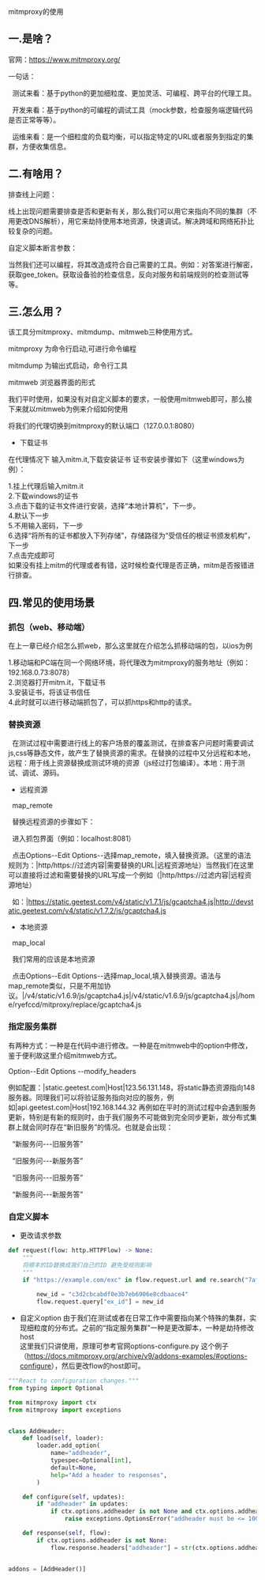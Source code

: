mitmproxy的使用
## 一.是啥？

官网：<https://www.mitmproxy.org/>

一句话：

  测试来看：基于python的更加细粒度、更加灵活、可编程、跨平台的代理工具。

  开发来看：基于python的可编程的调试工具（mock参数，检查服务端逻辑代码是否正常等等）。

  运维来看：是一个细粒度的负载均衡，可以指定特定的URL或者服务到指定的集群，方便收集信息。

## 二.有啥用？

排查线上问题：

线上出现问题需要排查是否和更新有关，那么我们可以用它来指向不同的集群（不用更改DNS解析），用它来劫持使用本地资源，快速调试。解决跨域和网络拓扑比较复杂的问题。

自定义脚本断言参数：

当然我们还可以编程，将其改造成符合自己需要的工具。例如：对答案进行解密，获取gee\_token。获取设备验的检查信息，反向对服务和前端规则的检查测试等等。

## 三.怎么用？

该工具分mitmproxy、mitmdump、mitmweb三种使用方式。

mitmproxy 为命令行启动,可进行命令编程

mitmdump 为输出式启动，命令行工具

mitmweb 浏览器界面的形式

我们平时使用，如果没有对自定义脚本的要求，一般使用mitmweb即可，那么接下来就以mitmweb为例来介绍如何使用

将我们的代理切换到mitmproxy的默认端口（127.0.0.1:8080）
*   下载证书

在代理情况下 输入mitm.it,下载安装证书
证书安装步骤如下（这里windows为例）：

1.挂上代理后输入mitm.it  
2.下载windows的证书  
3.点击下载的证书文件进行安装，选择“本地计算机”，下一步。  
4.默认下一步  
5.不用输入密码，下一步  
6.选择“将所有的证书都放入下列存储”，存储路径为“受信任的根证书颁发机构”，下一步  
7.点击完成即可  
如果没有挂上mitm的代理或者有错，这时候检查代理是否正确，mitm是否报错进行排查。
## 四.常见的使用场景

### 抓包（web、移动端）

在上一章已经介绍怎么抓web，那么这里就在介绍怎么抓移动端的包，以ios为例

1.移动端和PC端在同一个网络环境，将代理改为mitmproxy的服务地址（例如：192.168.0.73:8078）  
2.浏览器打开mitm.it，下载证书  
3.安装证书，将该证书信任  
4.此时就可以进行移动端抓包了，可以抓https和http的请求。  
### 替换资源

  在测试过程中需要进行线上的客户场景的覆盖测试，在排查客户问题时需要调试js,css等静态文件，故产生了替换资源的需求。在替换的过程中又分远程和本地，远程：用于线上资源替换成测试环境的资源（js经过打包编译）。本地：用于测试、调试、源码。

*   远程资源

  map\_remote

  替换远程资源的步骤如下：

  进入抓包界面（例如：localhost:8081）

  点击Options--Edit Options--选择map\_remote，填入替换资源。（这里的语法规则为：|http/https\://过滤内容|需要替换的URL|远程资源地址）当然我们在这里可以直接将过滤和需要替换的URL写成一个例如（|http/https\://过滤内容|远程资源地址）

  如：|<https://static.geetest.com/v4/static/v1.7.1/js/gcaptcha4.js>|<http://devstatic.geetest.com/v4/static/v1.7.2/js/gcaptcha4.js>

*   本地资源

  map\_local

  我们常用的应该是本地资源

  点击Options--Edit Options--选择map\_local,填入替换资源。语法与map\_remote类似，只是不用加协议。|/v4/static/v1.6.9/js/gcaptcha4.js|/v4/static/v1.6.9/js/gcaptcha4.js|/home/ryefccd/mitproxy/replace/gcaptcha4.js
### 指定服务集群

有两种方式：一种是在代码中进行修改。一种是在mitmweb中的option中修改，鉴于便利故这里介绍mitmweb方式。

Option--Edit Options --modify\_headers

例如配置：|static.geetest.com|Host|123.56.131.148，将static静态资源指向148服务器。同理我们可以将验证服务指向对应的服务，例如|api.geetest.com|Host|192.168.144.32
再例如在平时的测试过程中会遇到服务更新，特别是有新的规则时，由于我们服务不可能做到完全同步更新，故分布式集群上就会同时存在“新旧服务”的情况。也就是会出现：

  “新服务问---旧服务答”

  “旧服务问---新服务答”

  “旧服务问---旧服务答”

  “新服务问---新服务答”

### 自定义脚本
* 更改请求参数
```python
def request(flow: http.HTTPFlow) -> None:
    """
    将顺丰的ID替换成我们自己的ID 避免受规则影响
    """
    if "https://example.com/exc" in flow.request.url and re.search("7aff034c32dd2092ef63d12b86a95aeb",
                                                                              flow.request.url):
        new_id = "c3d2cbcabdf0e3b7eb6906e8cdbaace4"
        flow.request.query["ex_id"] = new_id
```

 * 自定义option
 由于我们在测试或者在日常工作中需要指向某个特殊的集群，实现细粒度的分布式。之前的“指定服务集群”一种是更改脚本，一种是劫持修改host   
 这里我们只讲使用，原理可参考官网options-configure.py 这个例子（<https://docs.mitmproxy.org/archive/v9/addons-examples/#options-configure>），然后更改flow的host即可。
```python 
"""React to configuration changes."""
from typing import Optional

from mitmproxy import ctx
from mitmproxy import exceptions


class AddHeader:
    def load(self, loader):
        loader.add_option(
            name="addheader",
            typespec=Optional[int],
            default=None,
            help="Add a header to responses",
        )

    def configure(self, updates):
        if "addheader" in updates:
            if ctx.options.addheader is not None and ctx.options.addheader > 100:
                raise exceptions.OptionsError("addheader must be <= 100")

    def response(self, flow):
        if ctx.options.addheader is not None:
            flow.response.headers["addheader"] = str(ctx.options.addheader)


addons = [AddHeader()]

```